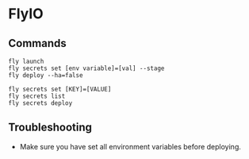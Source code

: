 # FlyIO

## Commands

```
fly launch
fly secrets set [env variable]=[val] --stage
fly deploy --ha=false
```

```
fly secrets set [KEY]=[VALUE]
fly secrets list
fly secrets deploy
```

## Troubleshooting

- Make sure you have set all environment variables before deploying.
